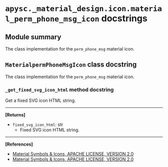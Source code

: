 # `apysc._material_design.icon.material_perm_phone_msg_icon` docstrings

## Module summary

The class implementation for the `perm_phone_msg` material icon.

## `MaterialpermPhoneMsgIcon` class docstring

The class implementation for the `perm_phone_msg` material icon.

### `_get_fixed_svg_icon_html` method docstring

Get a fixed SVG icon HTML string.<hr>

**[Returns]**

- `fixed_svg_icon_html`: str
  - Fixed SVG icon HTML string.

<hr>

**[References]**

- [Material Symbols & Icons, APACHE LICENSE, VERSION 2.0](https://fonts.google.com/icons?icon.size=24&icon.color=%23e8eaed)
- [Material Symbols & Icons, APACHE LICENSE, VERSION 2.0](https://www.apache.org/licenses/LICENSE-2.0.html)